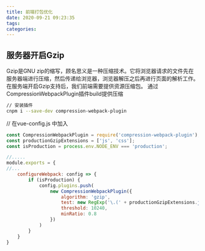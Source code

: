 ```yaml
---
title: 前端打包优化
date: 2020-09-21 09:23:35
tags:
categories:
---
```


## 服务器开启Gzip

Gzip是GNU zip的缩写，顾名思义是一种压缩技术。它将浏览器请求的文件先在服务器端进行压缩，然后传递给浏览器，浏览器解压之后再进行页面的解析工作。在服务端开启Gzip支持后，我们前端需要提供资源压缩包。
通过CompressionWebpackPlugin插件build提供压缩

```bash
// 安装插件
cnpm i --save-dev compression-webpack-plugin
```

// 在vue-config.js 中加入
```javascript
const CompressionWebpackPlugin = require('compression-webpack-plugin');
const productionGzipExtensions = ['js', 'css'];
const isProduction = process.env.NODE_ENV === 'production';

//.....
module.exports = {
//...
    configureWebpack: config => {
        if (isProduction) {
            config.plugins.push(
                new CompressionWebpackPlugin({
                    algorithm: 'gzip',
                    test: new RegExp('\.(' + productionGzipExtensions.join('|') + ')$'),
                    threshold: 10240,
                    minRatio: 0.8
                })
            )
        }
    }
}
```

